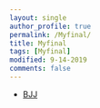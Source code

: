 ```yaml
---
layout: single
author_profile: true
permalink: /Myfinal/
title: Myfinal
tags: [Myfinal]
modified: 9-14-2019
comments: false
---
```




* [BJJ](http://www.bjjheros.com/)


